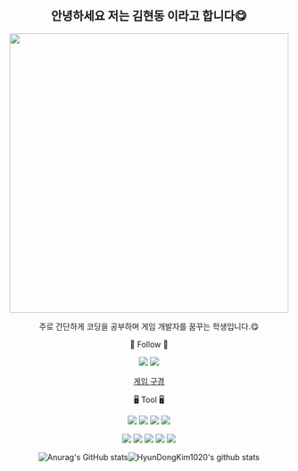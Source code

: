 <div align="center">
  
   ## 안녕하세요 저는 김현동 이라고 합니다😋
</div>

<p align="center">
  <img src="https://user-images.githubusercontent.com/109125331/209605978-929b6722-ff75-47ee-b9c2-1d4043fdb9b9.gif"  width="500" />
</p>

<div align="center">
  주로 간단하게 코딩을 공부하며 게임 개발자를 꿈꾸는 학생입니다.😋

  🦄 Follow 🦄  
    
  <img src="https://img.shields.io/badge/Instagram-E4405F?style=flat&logo=Instagram&logoColor=Black"/> 
  <img src="https://img.shields.io/badge/Notion-333333?style=flat&logo=Notion&logoColor=Black"/>
  
  [게임 구경]([https://github.com/BurningFalls/burningfalls.github.io/commit/2df07d8958303396ddb85f3786d1c90e609ec89e](https://www.notion.so/Unity-c-c-7ec12f4e9faf426cbc38c9774ff66d70))
  
  🖥 Tool 🖥 
  
  <img src="https://img.shields.io/badge/Visual Studio2019-5C2D91?style=flat&logo=Visual Studio&logoColor=Black"/> <img src="https://img.shields.io/badge/Unity2020.3.41f-F68315?style=flat&logo=Unity&logoColor=Black"/> <img src="https://img.shields.io/badge/JavaScript-F7DF1E?style=flat&logo=Unity&logoColor=Black"/> <img src="https://img.shields.io/badge/MySQL-4479A1?style=flat&logo=Visual Studio&logoColor=Black"/>
  
  
  <img src="https://img.shields.io/badge/C Sharp-A8B9CC?style=flat&logo=C Sharp&logoColor=Black"/> <img src="https://img.shields.io/badge/C-EF5C55?style=flat&logo=C&logoColor=Black"/> <img src="https://img.shields.io/badge/Oculus-1C1E20?style=flat&logo=Oculus&logoColor=Black"/> <img src="https://img.shields.io/badge/GitLab-FC6D26?style=flat&logo=GitLab&logoColor=Black"/> <img src="https://img.shields.io/badge/GitHub-609926?style=flat&logo=GitHub&logoColor=Black"/>
</div>


 <div align="center">
  
![Anurag's GitHub stats](https://github-readme-stats.vercel.app/api?username=HyunDongKim1020&show_icons=true&theme=dracula)![HyunDongKim1020's github stats](https://github-readme-stats.vercel.app/api/top-langs/?username=HyunDongKim1020&show_icons=true&hide_border=true&title_color=004386&icon_color=004386&layout=compact)
</div>

